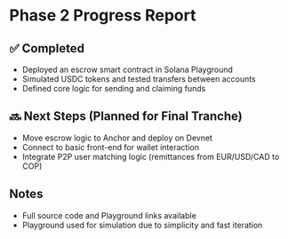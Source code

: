 # Phase 2 Progress Report

## ✅ Completed

- Deployed an escrow smart contract in Solana Playground
- Simulated USDC tokens and tested transfers between accounts
- Defined core logic for sending and claiming funds

## 🔜 Next Steps (Planned for Final Tranche)

- Move escrow logic to Anchor and deploy on Devnet
- Connect to basic front-end for wallet interaction
- Integrate P2P user matching logic (remittances from EUR/USD/CAD to COP)

## Notes

- Full source code and Playground links available
- Playground used for simulation due to simplicity and fast iteration
